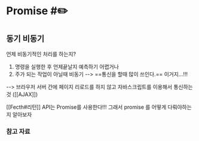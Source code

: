 # Promise #✏️

## 동기 비동기

언제 비동기적인 처리를 하는지?
1. 명령을 실행한 후 언제끝날지 예측하기 어렵거나 
2. 주가 되는 작업이 아닐때 비동기
--> ==통신을 할때 많이 쓰인다.==  이거지...!!!

--> 브라우저 서버 간에 페이지 리로드를 하지 않고 자바스크립트를 이용해서 통신하는 것 ([[AJAX]]) 


[[Fecth#리턴]] API는 Promise를 사용한다!!! 그래서 promise 를 어떻게 다뤄야하는지 알아보자




### 참고 자료
